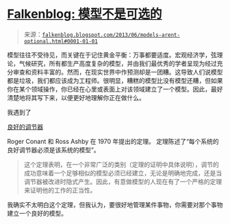 <!--yml

分类：未分类

日期：2024-05-12 20:04:47

-->

# [Falkenblog: 模型不是可选的](http://falkenblog.blogspot.com/2013/06/models-arent-optional.html#0001-01-01)

> 来源：[`falkenblog.blogspot.com/2013/06/models-arent-optional.html#0001-01-01`](http://falkenblog.blogspot.com/2013/06/models-arent-optional.html#0001-01-01)

模型往往不受待见，而关键在于记住黄金平衡：万事都要适度。宏观经济学，弦理论，气候研究，所有都生产高度复杂的模型，并由我们最优秀的学者呈现为经过充分审查和资料丰富的。然而，在现实世界中作预测却是一团糟。这导致人们说模型都是垃圾，我们都应该成为工程师。很明显，糟糕的模型比没有模型还糟，但如果你在某个领域操作，你已经在心里或表面上对该领域建立了一个模型。因此，最好清楚地将其写下来，以便更好地理解你正在做什么。

我遇到了

[良好的调节器](http://en.wikipedia.org/wiki/Good_Regulator)

Roger Conant 和 Ross Ashby 在 1970 年提出的定理。 定理陈述了“每个系统的良好调节器必须是该系统的模型”。

> 这个定理表明，在一个非常广泛的类别（定理的证明中具体说明），调节的成功意味着一个足够相似的模型必须已经建立，无论是明确地完成，还是当调节器被改进时隐式产生。因此，有意做模型的人现在有了一个严格的定理来证明他的工作的正当性。

我确实不太明白这个定理，但我认为，要很好地管理某件事物，你需要对那个事物建立一个良好的模型。
